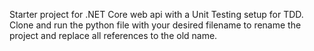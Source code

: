 Starter project for .NET Core web api with a Unit Testing setup for TDD.
Clone and run the python file with your desired filename to rename the project and replace all references to the old name.
